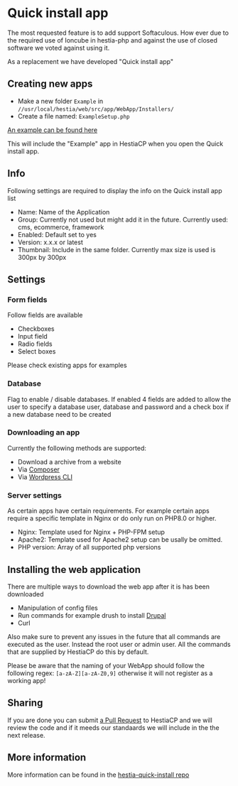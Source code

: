 # Quick install app

The most requested feature is to add support Softaculous. How ever due to the required use of Ioncube in hestia-php and against the use of closed software we voted against using it.

As a replacement we have developed "Quick install app"

## Creating new apps

- Make a new folder `Example` in `//usr/local/hestia/web/src/app/WebApp/Installers/`
- Create a file named: `ExampleSetup.php`

[An example can be found here](https://github.com/hestiacp/hestia-quick-install/blob/main/Example/ExampleSetup.php)

This will include the "Example" app in HestiaCP when you open the Quick install app.

## Info

Following settings are required to display the info on the Quick install app list 

- Name: Name of the Application
- Group: Currently not used but might add it in the future. Currently used: cms, ecommerce, framework
- Enabled: Default set to yes
- Version: x.x.x or latest
- Thumbnail: Include in the same folder. Currently max size is used is 300px by 300px

## Settings

### Form fields

Follow fields are available

- Checkboxes
- Input field
- Radio fields
- Select boxes

Please check existing apps for examples

### Database

Flag to enable / disable databases. If enabled 4 fields are added to allow the user to specify a database user, database and password and a check box if a new database need to be created

### Downloading an app 

Currently the following methods are supported:

- Download a archive from a website
- Via [Composer](https://getcomposer.org)
- Via [Wordpress CLI](https://wp-cli.org)



### Server settings

As certain apps have certain requirements. For example certain apps require a specific template in Nginx or do only run on PHP8.0 or higher. 

- Nginx: Template used for Nginx + PHP-FPM setup
- Apache2: Template used for Apache2 setup can be usally be omitted.
- PHP version: Array of all supported php versions

## Installing the web application

There are multiple ways to download the web app after it is has been downloaded

- Manipulation of config files
- Run commands for example drush to install [Drupal](https://github.com/hestiacp/hestiacp/blob/88598deb49cec6a39be4682beb8e9b8720d59c7b/web/src/app/WebApp/Installers/Drupal/DrupalSetup.php#L56-L65)
- Curl 

Also make sure to prevent any issues in the future that all commands are executed as the user. Instead the root user or admin user. All the commands that are supplied by HestiaCP do this by default.

Please be aware that the naming of your WebApp should follow the following regex: `[a-zA-Z][a-zA-Z0,9]` otherwise it will not register as a working app!

## Sharing

If you are done you can submit [a Pull Request](https://github.com/hestiacp/hestiacp/pulls) to HestiaCP and we will review the code and if it meeds our standaards we will include in the the next release.

## More information

More information can be found in the [hestia-quick-install repo](https://github.com/hestiacp/hestia-quick-install/blob/main/Example/ExampleSetup.php)
